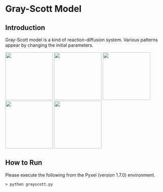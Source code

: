 # Gray-Scott Model

## Introduction

Gray-Scott model is a kind of reaction-diffusion system. Various patterns appear by changing the initial parameters.

<img src="https://github.com/jay-kumogata/FractalArts/blob/main/pyxel/grayscott/screenshots/grayscott_amorphous01.gif" width="150"> <img src="https://github.com/jay-kumogata/FractalArts/blob/main/pyxel/grayscott/screenshots/grayscott_spots02.gif" width="150"> <img src="https://github.com/jay-kumogata/FractalArts/blob/main/pyxel/grayscott/screenshots/grayscott_wanderingbubbules01.gif" width="150"> <img src="https://github.com/jay-kumogata/FractalArts/blob/main/pyxel/grayscott/screenshots/grayscott_waves01.gif" width="150"> <img src="https://github.com/jay-kumogata/FractalArts/blob/main/pyxel/grayscott/screenshots/grayscott_stripe01.gif" width="150">

## How to Run

Please execute the following from the Pyxel (version 1.7.0) environment.

	> python grayscott.py
